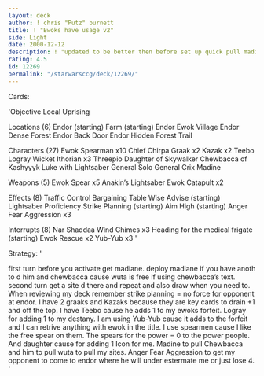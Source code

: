 ```yaml
---
layout: deck
author: ! chris "Putz" burnett
title: ! "Ewoks have usage v2"
side: Light
date: 2000-12-12
description: ! "updated to be better then before set up quick pull madiane"
rating: 4.5
id: 12269
permalink: "/starwarsccg/deck/12269/"
---
```

Cards: 

'Objective
Local Uprising

Locations (6)
Endor (starting)
Farm (starting)
Endor Ewok Village
Endor Dense Forest
Endor Back Door
Endor Hidden Forest Trail

Characters (27)
Ewok Spearman x10
Chief Chirpa
Graak x2
Kazak x2
Teebo
Logray
Wicket
Ithorian x3
Threepio
Daughter of Skywalker
Chewbacca of Kashyyyk
Luke with Lightsaber
General Solo
General Crix Madine

Weapons (5)
Ewok Spear x5
Anakin&#8217;s Lightsaber
Ewok Catapult x2

Effects (8)
Traffic Control
Bargaining Table
Wise Advise (starting)
Lightsaber Proficiency
Strike Planning (starting)
Aim High (starting)
Anger Fear Aggression x3

Interrupts (8)
Nar Shaddaa Wind Chimes x3
Heading for the medical frigate (starting)
Ewok Rescue x2
Yub-Yub x3 '

Strategy: '

first turn before you activate get madiane. deploy madiane if you have anoth to d him and chewbacca cause wuta is free if using chewbacca’s text. second turn get a site d there and repeat and also draw when you need to. When reviewing my deck remember strike planning = no force for opponent at endor. I have 2 graaks and Kazaks because they are key cards to drain +1 and off the top. I have Teebo cause he adds 1 to my ewoks forfeit. Logray for adding 1 to my destany. I am using Yub-Yub cause it adds to the forfeit and I can retrive anything with ewok in the title. I use spearmen cause I like the free spear on them. The spears for the power = 0 to the power people. And daughter cause for adding 1 Icon for me. Madine to pull Chewbacca and him to pull wuta to pull my sites. Anger Fear Aggression to get my opponent to come to endor where he will under estermate me or just lose 4.
'
